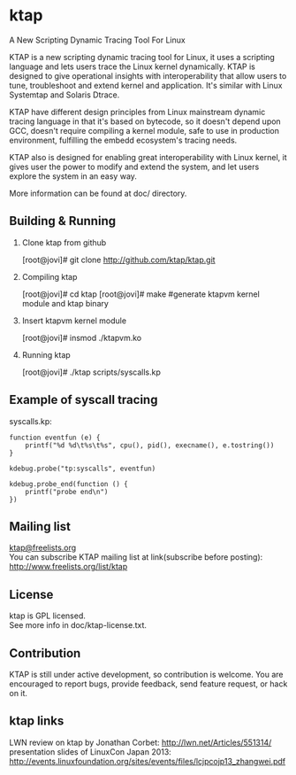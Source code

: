 ktap
====

A New Scripting Dynamic Tracing Tool For Linux

KTAP is a new scripting dynamic tracing tool for Linux,
it uses a scripting language and lets users trace the Linux kernel dynamically.
KTAP is designed to give operational insights with interoperability
that allow users to tune, troubleshoot and extend kernel and application.
It's similar with Linux Systemtap and Solaris Dtrace.

KTAP have different design principles from Linux mainstream dynamic tracing
language in that it's based on bytecode, so it doesn't depend upon GCC,
doesn't require compiling a kernel module, safe to use in production
environment, fulfilling the embedd ecosystem's tracing needs.

KTAP also is designed for enabling great interoperability with Linux kernel,
it gives user the power to modify and extend the system, and let users
explore the system in an easy way.

More information can be found at doc/ directory.


Building & Running
------------------

1) Clone ktap from github  

	[root@jovi]# git clone http://github.com/ktap/ktap.git

2) Compiling ktap  

	[root@jovi]# cd ktap
	[root@jovi]# make       #generate ktapvm kernel module and ktap binary

3) Insert ktapvm kernel module  

	[root@jovi]# insmod ./ktapvm.ko

4) Running ktap  

	[root@jovi]# ./ktap scripts/syscalls.kp


Example of syscall tracing
--------------------------

syscalls.kp:  

	function eventfun (e) {
		printf("%d %d\t%s\t%s", cpu(), pid(), execname(), e.tostring())
	}

	kdebug.probe("tp:syscalls", eventfun)

	kdebug.probe_end(function () {
		printf("probe end\n")
	})


Mailing list
------------
ktap@freelists.org  
You can subscribe KTAP mailing list at link(subscribe before posting):
http://www.freelists.org/list/ktap


License
-------
ktap is GPL licensed.  
See more info in doc/ktap-license.txt.


Contribution
------------
KTAP is still under active development, so contribution is welcome.
You are encouraged to report bugs, provide feedback, send feature request,
or hack on it.


ktap links
----------
LWN review on ktap by Jonathan Corbet: http://lwn.net/Articles/551314/  
presentation slides of LinuxCon Japan 2013: http://events.linuxfoundation.org/sites/events/files/lcjpcojp13_zhangwei.pdf


